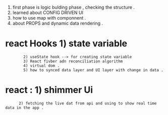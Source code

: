 1. first phase is logic bulding phase , checking the structure .
2. learned about CONFIG DRIVEN UI
3. how to use map with componnent .
4. about PROPS and dynamic data rendering .

# react Hooks 1) state variable

            2) useState hook --> for creating state variable
            3) React fivber adn reconciliation algorithm
            4) virtual dom .
            5) how to synced data layer and UI layer with change in data .

# react : 1) shimmer Ui

          2) fetching the live dat from api and using to show real time data in the app .
